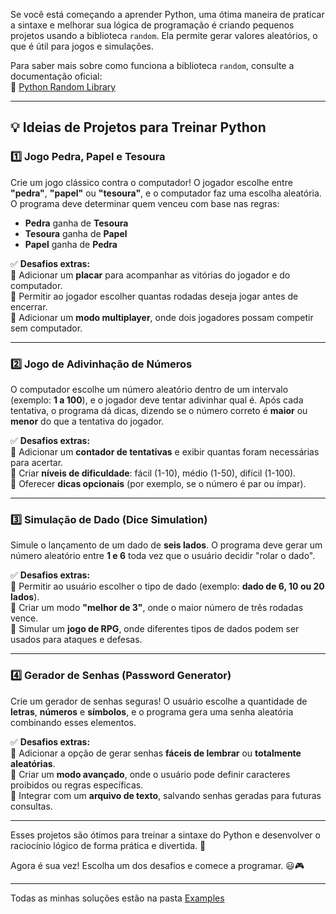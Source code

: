 Se você está começando a aprender Python, uma ótima maneira de praticar a sintaxe e melhorar sua lógica de programação é criando pequenos projetos usando a biblioteca `random`. Ela permite gerar valores aleatórios, o que é útil para jogos e simulações.

Para saber mais sobre como funciona a biblioteca `random`, consulte a documentação oficial:  
🔗 [Python Random Library](https://docs.python.org/3/library/random.html)

---
## **💡 Ideias de Projetos para Treinar Python**

### **1️⃣ Jogo Pedra, Papel e Tesoura**

Crie um jogo clássico contra o computador! O jogador escolhe entre **"pedra"**, **"papel"** ou **"tesoura"**, e o computador faz uma escolha aleatória. O programa deve determinar quem venceu com base nas regras:

- **Pedra** ganha de **Tesoura**
- **Tesoura** ganha de **Papel**
- **Papel** ganha de **Pedra**

✅ **Desafios extras:**  
🔹 Adicionar um **placar** para acompanhar as vitórias do jogador e do computador.  
🔹 Permitir ao jogador escolher quantas rodadas deseja jogar antes de encerrar.  
🔹 Adicionar um **modo multiplayer**, onde dois jogadores possam competir sem computador.

---
### **2️⃣ Jogo de Adivinhação de Números**

O computador escolhe um número aleatório dentro de um intervalo (exemplo: **1 a 100**), e o jogador deve tentar adivinhar qual é. Após cada tentativa, o programa dá dicas, dizendo se o número correto é **maior** ou **menor** do que a tentativa do jogador.

✅ **Desafios extras:**  
🔹 Adicionar um **contador de tentativas** e exibir quantas foram necessárias para acertar.  
🔹 Criar **níveis de dificuldade**: fácil (1-10), médio (1-50), difícil (1-100).  
🔹 Oferecer **dicas opcionais** (por exemplo, se o número é par ou ímpar).

---
### **3️⃣ Simulação de Dado (Dice Simulation)**

Simule o lançamento de um dado de **seis lados**. O programa deve gerar um número aleatório entre **1 e 6** toda vez que o usuário decidir "rolar o dado".

✅ **Desafios extras:**  
🔹 Permitir ao usuário escolher o tipo de dado (exemplo: **dado de 6, 10 ou 20 lados**).  
🔹 Criar um modo **"melhor de 3"**, onde o maior número de três rodadas vence.  
🔹 Simular um **jogo de RPG**, onde diferentes tipos de dados podem ser usados para ataques e defesas.

---
### **4️⃣ Gerador de Senhas (Password Generator)**

Crie um gerador de senhas seguras! O usuário escolhe a quantidade de **letras**, **números** e **símbolos**, e o programa gera uma senha aleatória combinando esses elementos.

✅ **Desafios extras:**  
🔹 Adicionar a opção de gerar senhas **fáceis de lembrar** ou **totalmente aleatórias**.  
🔹 Criar um **modo avançado**, onde o usuário pode definir caracteres proibidos ou regras específicas.  
🔹 Integrar com um **arquivo de texto**, salvando senhas geradas para futuras consultas.

---
Esses projetos são ótimos para treinar a sintaxe do Python e desenvolver o raciocínio lógico de forma prática e divertida. 🚀

Agora é sua vez! Escolha um dos desafios e comece a programar. 😃🎮

---

Todas as minhas soluções estão na pasta [Examples](../Examples/)
